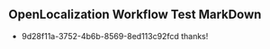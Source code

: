 ## OpenLocalization Workflow Test MarkDown
* 9d28f11a-3752-4b6b-8569-8ed113c92fcd 
thanks!<!--HONumber=Mar16_HO3-->
